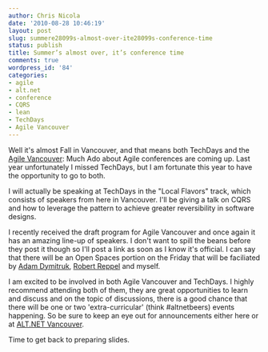 ```yaml
---
author: Chris Nicola
date: '2010-08-28 10:46:19'
layout: post
slug: summere28099s-almost-over-ite28099s-conference-time
status: publish
title: Summer’s almost over, it’s conference time
comments: true
wordpress_id: '84'
categories:
- agile
- alt.net
- conference
- CQRS
- lean
- TechDays
- Agile Vancouver
---
```


Well it's almost Fall in Vancouver, and that means both TechDays and the [Agile Vancouver][1]: Much Ado about Agile conferences are coming up.  Last year unfortunately I missed TechDays, but I am fortunate this year to have the opportunity to go to both.

I will actually be speaking at TechDays in the "Local Flavors" track, which consists of speakers from here in Vancouver.  I'll be giving a talk on CQRS and how to leverage the pattern to achieve greater reversibility in software designs.

<!--more-->

I recently received the draft program for Agile Vancouver and once again it has an amazing line-up of speakers.  I don't want to spill the beans before they post it though so I'll post a link as soon as I know it's official.  I can say that there will be an Open Spaces portion on the Friday that will be faciliated by [Adam Dymitruk][2], [Robert Reppel][3] and myself. 

I am excited to be involved in both Agile Vancouver and TechDays.  I highly recommend attending both of them, they are great opportunities to learn and discuss and on the topic of discussions, there is a good chance that there will be one or two 'extra-curricular' (think #altnetbeers) events happening.  So be sure to keep an eye out for announcements either here or at [ALT.NET Vancouver][4].

Time to get back to preparing slides.

   [1]: http://www.agilevancouver.ca/
   [2]: http://adventuresinagile.blogspot.com/
   [3]: http://robertblogs.wordpress.com/
   [4]: http://altnetvan.grou.ps

